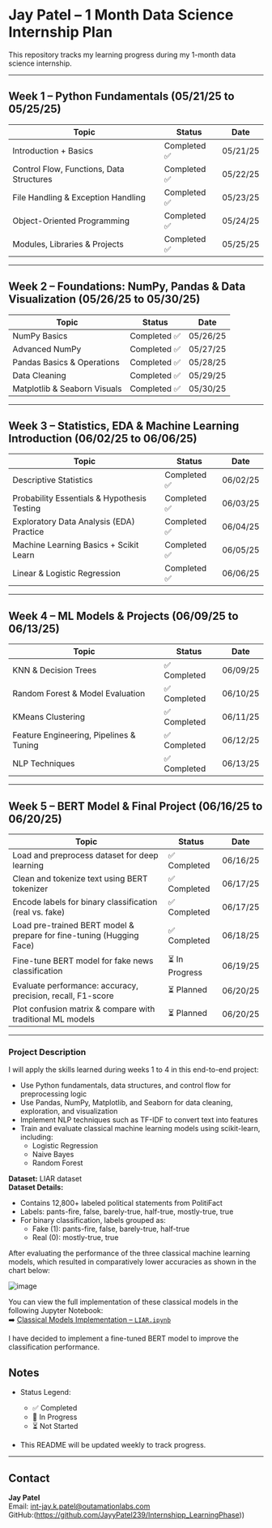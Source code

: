 # Jay Patel – 1 Month Data Science Internship Plan

This repository tracks my learning progress during my 1-month data science internship.

---

## Week 1 – Python Fundamentals (05/21/25 to 05/25/25)

| Topic                         | Status      | Date      |
|-------------------------------|-------------|-----------|
| Introduction + Basics          | Completed ✅ | 05/21/25  |
| Control Flow, Functions, Data Structures | Completed ✅ | 05/22/25  |
| File Handling & Exception Handling | Completed ✅ | 05/23/25  |
| Object-Oriented Programming   |Completed ✅ | 05/24/25  |
| Modules, Libraries & Projects |Completed ✅ | 05/25/25  |

---

## Week 2 – Foundations: NumPy, Pandas & Data Visualization (05/26/25 to 05/30/25)

| Topic                     | Status      | Date      |
|---------------------------|-------------|-----------|
| NumPy Basics              | Completed ✅ | 05/26/25  |
| Advanced NumPy            | Completed ✅ | 05/27/25  |
| Pandas Basics & Operations| Completed ✅ | 05/28/25  |
| Data Cleaning             | Completed ✅| 05/29/25  |
| Matplotlib & Seaborn Visuals | Completed ✅| 05/30/25  |

---

## Week 3 – Statistics, EDA & Machine Learning Introduction (06/02/25 to 06/06/25)

| Topic                         | Status      | Date      |
|-------------------------------|-------------|-----------|
| Descriptive Statistics         | Completed ✅ | 06/02/25  |
| Probability Essentials & Hypothesis Testing | Completed ✅ | 06/03/25  |
| Exploratory Data Analysis (EDA) Practice |Completed ✅ | 06/04/25  |
| Machine Learning Basics + Scikit Learn |Completed ✅ | 06/05/25  |
| Linear & Logistic Regression    |Completed ✅ | 06/06/25  |

---

## Week 4 – ML Models & Projects (06/09/25 to 06/13/25)

| Topic                        | Status      | Date      |
|------------------------------|-------------|-----------|
| KNN & Decision Trees          | ✅ Completed | 06/09/25  |
| Random Forest & Model Evaluation | ✅ Completed | 06/10/25  |
| KMeans Clustering             |✅ Completed | 06/11/25  |
| Feature Engineering, Pipelines & Tuning | ✅ Completed | 06/12/25  |
| NLP Techniques                | ✅ Completed | 06/13/25  |

---
## Week 5 – BERT Model & Final Project (06/16/25 to 06/20/25)

| Topic                                                                 | Status       | Date      |
|-----------------------------------------------------------------------|--------------|-----------|
| Load and preprocess dataset for deep learning                         | ✅ Completed  | 06/16/25  |
| Clean and tokenize text using BERT tokenizer                          | ✅ Completed  | 06/17/25  |
| Encode labels for binary classification (real vs. fake)               | ✅ Completed  | 06/17/25  |
| Load pre-trained BERT model & prepare for fine-tuning (Hugging Face) | ✅ Completed  | 06/18/25  |
| Fine-tune BERT model for fake news classification                     | ⏳ In Progress| 06/19/25  |
| Evaluate performance: accuracy, precision, recall, F1-score           | ⏳ Planned    | 06/20/25  |
| Plot confusion matrix & compare with traditional ML models            | ⏳ Planned    | 06/20/25  |

---



### Project Description

I will apply the skills learned during weeks 1 to 4 in this end-to-end project:

- Use Python fundamentals, data structures, and control flow for preprocessing logic  
- Use Pandas, NumPy, Matplotlib, and Seaborn for data cleaning, exploration, and visualization  
- Implement NLP techniques such as TF-IDF to convert text into features  
- Train and evaluate classical machine learning models using scikit-learn, including:  
  - Logistic Regression  
  - Naive Bayes  
  - Random Forest  

**Dataset:** LIAR dataset  
**Dataset Details:**  
- Contains 12,800+ labeled political statements from PolitiFact  
- Labels: pants-fire, false, barely-true, half-true, mostly-true, true  
- For binary classification, labels grouped as:  
  - Fake (1): pants-fire, false, barely-true, half-true  
  - Real (0): mostly-true, true  


After evaluating the performance of the three classical machine learning models, which resulted in comparatively lower accuracies as shown in the chart below:

![image](https://github.com/user-attachments/assets/9b304993-c4bc-40c9-bc95-1b7d01f74178)

You can view the full implementation of these classical models in the following Jupyter Notebook:  
➡️ [Classical Models Implementation – `LIAR.ipynb`](./LIAR.ipynb)


I have decided to implement a fine-tuned BERT model to improve the classification performance.

## Notes

- Status Legend:
  - ✅ Completed
  - 🚧 In Progress
  - ⏳ Not Started

- This README will be updated weekly to track progress.

---

## Contact

**Jay Patel**  
Email: int-jay.k.patel@outamationlabs.com  
GitHub:(https://github.com/JayyPatel239/Internshipp_LearningPhase))
